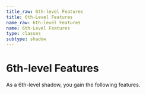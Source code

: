 ```yaml
---
title_raw: 6th-level Features
title: 6th-Level Features
name_raw: 6th-level Features
name: 6th-Level Features
type: classes
subtype: shadow
---
```


# 6th-level Features

As a 6th-level shadow, you gain the following features.
